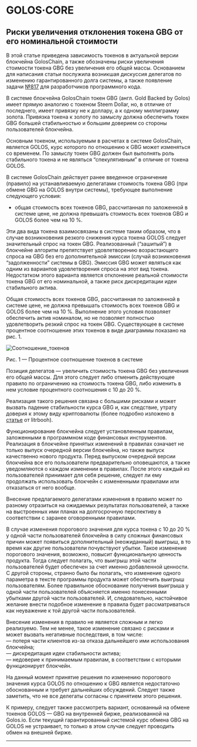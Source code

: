 # GOLOS·CORE
## Риски увеличения отклонения токена GBG от его номинальной стоимости
В этой статье приведена зависимость токенов в актуальной версии блокчейна GolosChain, а также обозначены риски увеличения стоимости токена GBG без увеличения его общей массы. Основанием для написания статьи послужила возникшая дискуссия делегатов по изменению гарантированного долга системы, а также появление задачи [№817][link_1] для разработчиков программного кода.  

В системе блокчейна GolosChain токен GBG (англ. Gold Backed by Golos) имеет прямую аналогию с токеном Steem Dollar, но, в отличие от последнего, имеет привязку не к доллару, а к одному миллиграмму золота. Привязка токена к золоту по замыслу должна обеспечить токен GBG большей стабильностью и большим доверием со стороны пользователей блокчейна.  

Основным токеном, используемым в расчетах в системе GolosChain, является GOLOS, курс которого по отношению к GBG может изменяться со временем. По замыслу токен GBG должен был выполнять роль стабильного токена и не являться “спекулятивным” в отличие от токена GOLOS.  

В системе GolosChain действует ранее введенное ограничение (правило) на устанавливаемую делегатами стоимость токена GBG (при обмене GBG на GOLOS внутри системы), требующее выполнение следующего условия:  
  * общая стоимость всех токенов GBG, рассчитанная по заложенной в системе цене,  не должна превышать стоимость всех токенов GBG и GOLOS более чем на 10 %.  

Эти два вида токена взаимосвязаны в системе таким образом, что в случае возникновения резкого снижения курса токена GOLOS следует значительный спрос на токен GBG. Реализованный (“зашитый”) в блокчейне алгоритм препятствует удовлетворению возрастающего спроса на GBG без его дополнительной эмиссии (случай возникновения “задолженности” системы в GBG). Эмиссия GBG может являться как одним из вариантов удовлетворения спроса на этот вид токена. Недостатком этого варианта является отклонение реальной стоимости токена GBG от его номинальной, а также риск дискредитации идеи стабильного актива.  

Общая стоимость всех токенов GBG,  рассчитанная по заложенной в системе цене,  не должна превышать стоимость всех токенов GBG и GOLOS более чем на 10 %. Выполнение этого условия позволяет обеспечить актив номиналом, но не позволяет полностью удовлетворить резкий спрос на токен GBG. Существующее в системе процентное соотношение этих токенов в виде диаграммы показано на рис. 1.  

![Соотношение_токенов](https://raw.githubusercontent.com/GolosChain/wiki/master/_images/tokens.png)  

Рис. 1 — Процентное соотношение токенов в системе  
  
Позиция делегатов — увеличить стоимость токена GBG без увеличения его общей массы. Для этого следует либо отменить действующее правило по ограничению на стоимость токена GBG, либо изменить в нем условие процентного соотношения с 10 до 20 %.  
 
Реализация такого решения связана с большими рисками и может вызвать падение стабильности курса GBG и, как следствие, утрату доверия к этому виду криптовалюты (более подробно изложено в [статье][link_2] от litrbooh).     

Функционирование блокчейна следует установленным правилам, заложенными в программном коде финансовых инструментов. Реализация в блокчейне принятых изменений в правилах означает не только выпуск очередной версии блокчейна, но также выпуск качественно нового продукта. Перед выпуском очередной версии блокчейна все его пользователи предварительно оповещаются, а также уведомляются о каждом изменении в правилах. После этого каждый из пользователей принимает для себя решение, следует ли ему продолжать использовать блокчейн с измененными правилами или отказаться от него вообще.  

Внесение предлагаемого делегатами изменения в правило может по разному отразиться на ожидаемых результатах пользователей, а также на выстроенных ими планах на долгосрочную перспективу в соответствии с заранее оговоренными правилами.  

В случае изменения порогового значения для курса токена с 10 до 20 % у одной части пользователей блокчейна в силу сложных финансовых причин может появиться дополнительный (неожиданный) выигрыш, в то время как другие пользователи почувствуют убытки. Такое изменение порогового значения, возможно, повысит функциональную ценность продукта. Тогда следует полагать, что выигрыш этой части пользователей будет обеспечен за счет именно добавленной ценности. С другой стороны, странно было бы полагать, что изменение одного параметра в тексте программы продукта может обеспечить выигрыш пользователям. Более правильное обоснование получения выигрыша у одной части пользователей объясняется именно понесенными убытками другой части пользователей. И, следовательно, настойчивое желание внести подобное изменение в правила будет рассматриваться как неуважение к той другой части пользователей.  

Внесение изменения в правило не является сложным и легко реализуемо. Тем не менее, такое изменение связано с рисками и может вызвать негативные последствия, в том числе:  
— потеря части клиентов из-за отказа дальнейшего ими использования блокчейна;  
— дискредитация идеи стабильности актива;  
— недоверие к принимаемым правилам, в соответствии с которыми функционирует блокчейн.  

На данный момент принятие решения по изменению порогового значения курса GOLOS по отношению к GBG является недостаточно обоснованным и требует дальнейших обсуждений. Следует также заметить, что не все делегаты согласны с принятием этого решения.  
  
К примеру, следует также рассмотреть вариант, основанный на обмене токенов GOLOS — GBG на внутренней бирже, реализованной на Golos.io. Если текущий гарантированный системой курс обмена GBG на GOLOS не устраивает, то только в этом случае следует проводить обмен на внешней бирже.  

[link_1]: https://github.com/GolosChain/golos/issues/817  "№817"  
[link_2]: https://golos.io/ru--golos/@litrbooh/ru-pochemu-delegaty-podryvayut-ideyu-stabilxnogo-aktiva-ili-pochemu-nuzhno-ubratx-proczenty-po-gbg  "статье"  
[link_3]: https://raw.githubusercontent.com/GolosChain/wiki/master/_images/golos_logo.png  

****

